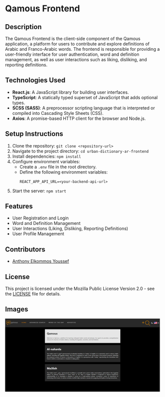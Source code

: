 # Qamous Frontend

## Description
The Qamous Frontend is the client-side component of the Qamous application, a platform for users to contribute and explore definitions of Arabic and Franco-Arabic words. The frontend is responsible for providing a user-friendly interface for user authentication, word and definition management, as well as user interactions such as liking, disliking, and reporting definitions.

## Technologies Used
- **React.js**: A JavaScript library for building user interfaces.
- **TypeScript**: A statically typed superset of JavaScript that adds optional types.
- **SCSS (SASS)**: A preprocessor scripting language that is interpreted or compiled into Cascading Style Sheets (CSS).
- **Axios**: A promise-based HTTP client for the browser and Node.js.

## Setup Instructions
1. Clone the repository: `git clone <repository-url>`
2. Navigate to the project directory: `cd urban-dictionary-ar-frontend`
3. Install dependencies: `npm install`
4. Configure environment variables:
    - Create a `.env` file in the root directory.
    - Define the following environment variables:
      ```
      REACT_APP_API_URL=<your-backend-api-url>
      ```
5. Start the server: `npm start`

## Features
- User Registration and Login
- Word and Definition Management
- User Interactions (Liking, Disliking, Reporting Definitions)
- User Profile Management

## Contributors
- [Anthony Elkommos Youssef](https://github.com/anthonyyoussef01)

## License
This project is licensed under the Mozilla Public License Version 2.0 - see the [LICENSE](LICENSE) file for details.

## Images
![Homepage 2/15/2024](readme-files/homepage-02-15-2024.png)
